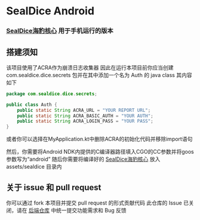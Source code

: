 # SealDice Android

### [SealDice海豹核心](https://github.com/sealdice/sealdice-core) 用于手机运行的版本

## 搭建须知
该项目使用了ACRA作为崩溃日志收集器
因此在运行本项目前你应当创建 com.sealdice.dice.secrets 包并在其中添加一个名为 Auth 的 java class
其内容如下

```java
package com.sealdice.dice.secrets;

public class Auth {
    public static String ACRA_URL = "YOUR REPORT URL";
    public static String ACRA_BASIC_AUTH = "YOUR AUTH";
    public static String ACRA_LOGIN_PASS = "YOUR PASS";
}

```

或者你可以选择在MyApplication.kt中删除ACRA的初始化代码并移除import语句

然后，你需要将Android NDK内提供的C编译器路径填入CGO的CC参数并将goos参数写为“android” 
随后你需要将编译好的 [SealDice海豹核心](https://github.com/sealdice/sealdice-core) 
放入assets/sealdice 目录内

## 关于 issue 和 pull request
你可以通过 fork 本项目并提交 pull request 的形式贡献代码
此仓库的 Issue 已关闭，请在 [后端仓库](https://github.com/sealdice/sealdice-core) 中统一提交功能需求和 Bug 反馈
